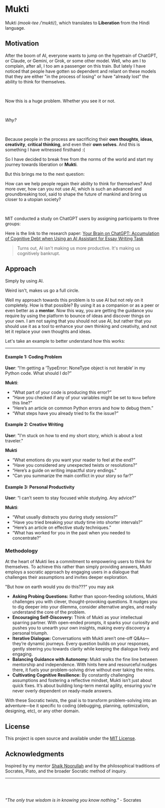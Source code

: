 # Mukti

Mukti _(mook-tee /ˈmʊkti/)_, which translates to **Liberation** from the Hindi language.

## Motivation

After the boom of AI, everyone wants to jump on the hypetrain of ChatGPT, or Claude, or Gemini, or Grok, or some other model. Well, who am I to complain, after all, I too am a passenger on this train. But lately I have noticed that people have gotten so dependent and reliant on these models that they are either "in the process of losing" or have "already lost" the ability to think for themselves.

<br />

Now this is a huge problem. Whether you see it or not.

<br />

_Why?_

<br />

Because people in the process are sacrificing their **own thoughts**, **ideas**, **creativity**, **critical thinking**, and even their **own selves**. And this is something I have witnessed firsthand :(

So I have decided to break free from the norms of the world and start my journey towards liberation or **Mukti**.

But this brings me to the next question:

How can we help people regain their ability to think for themselves? And more over, how can you not use AI, which is such an advanced and groundbreaking tool, said to shape the future of mankind and bring us closer to a utopian society?

<br />

MIT conducted a study on ChatGPT users by assigning participants to three groups:

Here is the link to the research paper: [Your Brain on ChatGPT: Accumulation of Cognitive Debt when Using an AI Assistant for Essay Writing Task](https://arxiv.org/pdf/2506.08872)

> Turns out, AI isn't making us more productive. It's making us cognitively bankrupt.

## Approach

Simply by using AI.

Weird isn't, makes us go a full circle.

Well my approach towards this problem is to use AI but not rely on it completely. How is that possible? By using it as a companion or as a peer or even better as a **mentor**. Now this way, you are getting the guidance you require by using the platform to bounce of ideas and discover things on your own. I am not saying that you should not use AI, but rather that you should use it as a tool to enhance your own thinking and creativity, and not let it replace your own thoughts and ideas.

Let's take an example to better understand how this works:

---

#### Example 1: Coding Problem

**User**:
“I’m getting a ‘TypeError: NoneType object is not iterable’ in my Python code. What should I do?”

**Mukti**:

- “What part of your code is producing this error?”
- “Have you checked if any of your variables might be set to ‎`None` before this line?”
- “Here’s an article on common Python errors and how to debug them.”
- “What steps have you already tried to fix the issue?”

#### Example 2: Creative Writing

**User**:
"I'm stuck on how to end my short story, which is about a lost traveler."

**Mukti**

- “What emotions do you want your reader to feel at the end?”
- “Have you considered any unexpected twists or resolutions?”
- “Here’s a guide on writing impactful story endings.”
- “Can you summarize the main conflict in your story so far?”

#### Example 3: Personal Productivity

**User**:
“I can’t seem to stay focused while studying. Any advice?”

**Mukti**:

- “What usually distracts you during study sessions?”
- “Have you tried breaking your study time into shorter intervals?”
- “Here’s an article on effective study techniques.”
- “What has worked for you in the past when you needed to concentrate?”

### Methodology

At the heart of Mukti lies a commitment to empowering users to think for themselves. To achieve this rather than simply providing answers, Mukti employs a socratic approach by engaging users in a dialogue that challenges their assumptions and invites deeper exploration.

"But how on earth would you do this???" you may ask

- **Asking Probing Questions:** Rather than spoon-feeding solutions, Mukti challenges you with clever, thought-provoking questions. It nudges you to dig deeper into your dilemma, consider alternative angles, and really understand the core of the problem.
- **Encouraging Self-Discovery:** Think of Mukti as your intellectual sparring partner. With open-ended prompts, it sparks your curiosity and pushes you to unearth your own insights, making every discovery a personal triumph.
- **Iterative Dialogue:** Conversations with Mukti aren’t one-off Q&As—they’re dynamic journeys. Every question builds on your responses, gently steering you towards clarity while keeping the dialogue lively and engaging.
- **Balancing Guidance with Autonomy:** Mukti walks the fine line between mentorship and independence. With hints here and resourceful nudges there, it fuels your problem-solving drive without ever taking the reins.
- **Cultivating Cognitive Resilience:** By constantly challenging assumptions and fostering a reflective mindset, Mukti isn’t just about quick fixes. It’s about building long-term mental agility, ensuring you're never overly dependent on ready-made answers.

With these Socratic twists, the goal is to transform problem-solving into an adventure—be it specific to coding (debugging, planning, optimization, designing, etc), or any other domain.

## License

This project is open source and available under the [MIT License](LICENSE).

## Acknowledgments

Inspired by my mentor [Shaik Noorullah](https://github.com/shaiknoorullah) and by the philosophical traditions of Socrates, Plato, and the broader Socratic method of inquiry.

---

<br />

<br />

_"The only true wisdom is in knowing you know nothing."_ - Socrates
